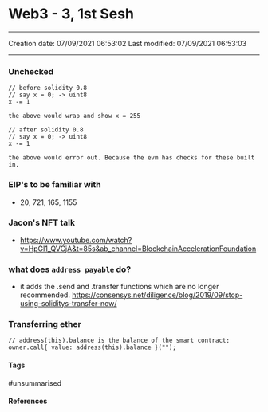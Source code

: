 # Web3 - 3, 1st Sesh
---

Creation date: 07/09/2021 06:53:02
Last modified: 07/09/2021 06:53:03

---
### Unchecked
```solidity
// before solidity 0.8
// say x = 0; -> uint8
x -= 1

the above would wrap and show x = 255

// after solidity 0.8
// say x = 0; -> uint8
x -= 1

the above would error out. Because the evm has checks for these built in.
```

### EIP's to be familiar with
- 20, 721, 165, 1155
### Jacon's NFT talk
- https://www.youtube.com/watch?v=HpGl1_QVCjA&t=85s&ab_channel=BlockchainAccelerationFoundation
### what does `address payable` do?
- it adds the .send and .transfer functions which are no longer recommended. https://consensys.net/diligence/blog/2019/09/stop-using-soliditys-transfer-now/
### Transferring ether
```solidity
// address(this).balance is the balance of the smart contract;
owner.call{ value: address(this).balance }("");
```


#### Tags
#unsummarised 

#### References


